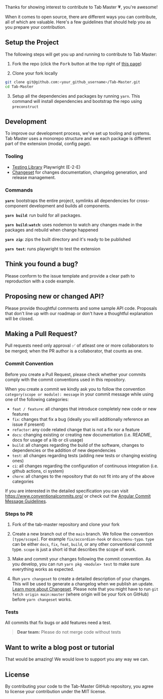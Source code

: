 Thanks for showing interest to contribute to Tab Master 💗, you're awesome!

When it comes to open source, there are different ways you can contribute, all
of which are valuable. Here's a few guidelines that should help you as you
prepare your contribution.

## Setup the Project

The following steps will get you up and running to contribute to Tab Master:

1. Fork the repo (click the <kbd>Fork</kbd> button at the top right of
   [this page](https://github.com/Blagoj5/Tab-Master))

2. Clone your fork locally

```sh
git clone git@github.com:<your_github_username>/Tab-Master.git
cd Tab-Master
```

3. Setup all the dependencies and packages by running `yarn`. This command will
   install dependencies and bootstrap the repo using `preconstruct`

<!-- > If you run into any issues during this step, kindly reach out to the Chakra UI
> React team here: https://discord.gg/chakra-ui -->

## Development

To improve our development process, we've set up tooling and systems. Tab Master
uses a monorepo structure and we each package is different part of the extension (modal, config page).

### Tooling

- [Testing Library](https://playwright.dev/) Playwright (E-2-E)
- [Changeset](https://github.com/atlassian/changesets) for changes
  documentation, changelog generation, and release management.

### Commands

**`yarn`**: bootstraps the entire project, symlinks all dependencies for
cross-component development and builds all components.

**`yarn build`**: run build for all packages.

**`yarn build:watch`**: uses nodemon to watch any changes made in the packages and rebuild when change happened

**`yarn zip`**: zips the built directory and it's ready to be published

**`yarn test`**: runs playwright to test the extension

## Think you found a bug?

Please conform to the issue template and provide a clear path to reproduction
with a code example.

## Proposing new or changed API?

Please provide thoughtful comments and some sample API code. Proposals that
don't line up with our roadmap or don't have a thoughtful explanation will be
closed.

## Making a Pull Request?

Pull requests need only approval ✅ of atleast one or more collaborators to be merged; when
the PR author is a collaborator, that counts as one.

### Commit Convention

Before you create a Pull Request, please check whether your commits comply with
the commit conventions used in this repository.

When you create a commit we kindly ask you to follow the convention
`category(scope or module): message` in your commit message while using one of
the following categories:

- `feat / feature`: all changes that introduce completely new code or new
  features
- `fix`: changes that fix a bug (ideally you will additionally reference an
  issue if present)
- `refactor`: any code related change that is not a fix nor a feature
- `docs`: changing existing or creating new documentation (i.e. README, docs for
  usage of a lib or cli usage)
- `build`: all changes regarding the build of the software, changes to
  dependencies or the addition of new dependencies
- `test`: all changes regarding tests (adding new tests or changing existing
  ones)
- `ci`: all changes regarding the configuration of continuous integration (i.e.
  github actions, ci system)
- `chore`: all changes to the repository that do not fit into any of the above
  categories

If you are interested in the detailed specification you can visit
https://www.conventionalcommits.org/ or check out the
[Angular Commit Message Guidelines](https://github.com/angular/angular/blob/22b96b9/CONTRIBUTING.md#-commit-message-guidelines).

<!-- TODO: here continue -->

### Steps to PR

1. Fork of the tab-master repository and clone your fork

2. Create a new branch out of the `main` branch. We follow the convention
   `[type/scope]`. For example `fix/accordion-hook` or `docs/menu-typo`. `type`
   can be either `docs`, `fix`, `feat`, `build`, or any other conventional
   commit type. `scope` is just a short id that describes the scope of work.

3. Make and commit your changes following the
   commit convention. As you develop, you can run `yarn pkg <module> test` to make sure everything works as expected.

4. Run `yarn changeset` to create a detailed description of your changes. This
   will be used to generate a changelog when we publish an update.
   [Learn more about Changeset](https://github.com/atlassian/changesets/tree/master/packages/cli).
   Please note that you might have to run `git fetch origin main:master` (where
   origin will be your fork on GitHub) before `yarn changeset` works.

<!-- > If you made minor changes like CI config, prettier, etc, you can run
> `yarn changeset add --empty` to generate an empty changeset file to document
> your changes. -->

### Tests

All commits that fix bugs or add features need a test.

> **Dear team:** Please do not merge code without tests

## Want to write a blog post or tutorial

That would be amazing! We would love to support you any way we can.

## License

By contributing your code to the Tab-Master GitHub repository, you agree to
license your contribution under the MIT license.
